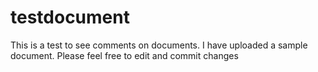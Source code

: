 # testdocument
This is a test to see comments on documents. I have uploaded a sample document. Please feel free to edit and commit changes
